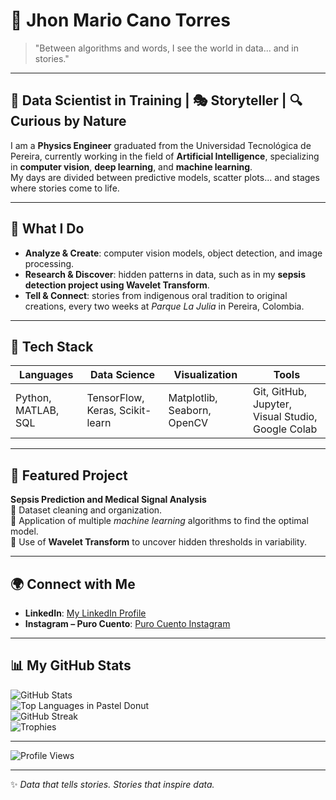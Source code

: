 # 🌌 Jhon Mario Cano Torres

> "Between algorithms and words, I see the world in data... and in stories."

---

## 🧠 Data Scientist in Training | 🎭 Storyteller | 🔍 Curious by Nature  

I am a **Physics Engineer** graduated from the Universidad Tecnológica de Pereira, currently working in the field of **Artificial Intelligence**, specializing in **computer vision**, **deep learning**, and **machine learning**.  
My days are divided between predictive models, scatter plots... and stages where stories come to life.

---

## 🎯 What I Do

- **Analyze & Create**: computer vision models, object detection, and image processing.  
- **Research & Discover**: hidden patterns in data, such as in my **sepsis detection project using Wavelet Transform**.  
- **Tell & Connect**: stories from indigenous oral tradition to original creations, every two weeks at *Parque La Julia* in Pereira, Colombia.

---

## 🔬 Tech Stack

| Languages | Data Science | Visualization | Tools |
|-----------|--------------|--------------|-------|
| Python, MATLAB, SQL | TensorFlow, Keras, Scikit-learn | Matplotlib, Seaborn, OpenCV | Git, GitHub, Jupyter, Visual Studio, Google Colab |

---

## 📌 Featured Project

**Sepsis Prediction and Medical Signal Analysis**  
📄 Dataset cleaning and organization.  
🧮 Application of multiple *machine learning* algorithms to find the optimal model.  
🌊 Use of **Wavelet Transform** to uncover hidden thresholds in variability.

---

## 🌍 Connect with Me

- **LinkedIn**: [My LinkedIn Profile](https://www.linkedin.com/in/jhon-mario-cano-torres-407b402b6)  
- **Instagram – Puro Cuento**: [Puro Cuento Instagram](https://www.instagram.com/purocuento_pereira?igsh=MXRxcnppN3E2cTk3)  

---

## 📊 My GitHub Stats  

![GitHub Stats](https://github-readme-stats.vercel.app/api?username=MariusDscientist&show_icons=true&theme=radical)  
![Top Languages in Pastel Donut](https://github-readme-stats.vercel.app/api/top-langs/?username=MariusDscientist&layout=pie&theme=graywhite)  
![GitHub Streak](https://github-readme-streak-stats.herokuapp.com/?user=MariusDscientist&theme=radical)  
![Trophies](https://github-profile-trophy.vercel.app/?username=MariusDscientist&theme=gruvbox&row=1&column=6)

---

![Profile Views](https://komarev.com/ghpvc/?username=MariusDscientist&color=blue&style=flat-square)

---

✨ *Data that tells stories. Stories that inspire data.*
